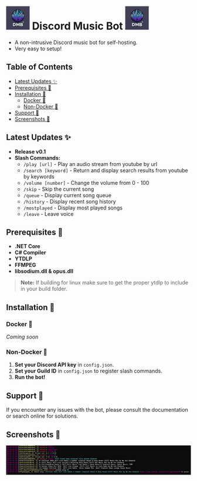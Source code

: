 #  <img src="https://raw.githubusercontent.com/EZroot/DiscordMusicBot/main/DiscordMusicBot/Imgs/2b1b1cb5-2446-46d7-848e-e9c418b5de91.webp" alt="drawing" width="64"/>  Discord Music Bot   <img src="https://raw.githubusercontent.com/EZroot/DiscordMusicBot/main/DiscordMusicBot/Imgs/2b1b1cb5-2446-46d7-848e-e9c418b5de91.webp" alt="drawing" width="64"/>
- A non-intrusive Discord music bot for self-hosting. 
- Very easy to setup!
## Table of Contents

-   [Latest Updates ✨](#latest-updates-)
-   [Prerequisites 🚧](#prerequisites-)
-   [Installation 📝](#installation-)
    -   [Docker 🐳](#docker-)
    -   [Non-Docker 💪](#non-docker-)
-   [Support 📝](#support-)
-   [Screenshots 📸](#screenshots-)

## Latest Updates ✨

-   **Release v0.1**
-   **Slash Commands:**
    -   `/play [url]`       - Play an audio stream from youtube by url
    -   `/search [keyword]` - Return and display search results from youtube by keywords
    -   `/volume [number]`  - Change the volume from 0 - 100
    -   `/skip`             - Skip the current song
    -   `/queue`            - Display current song queue
    -   `/history`          - Display recent song history
    -   `/mostplayed`       - Display most played songs
    -   `/leave`            - Leave voice

## Prerequisites 🚧

-   **.NET Core**
-   **C# Compiler**
-   **YTDLP**
-   **FFMPEG**
-   **libsodium.dll & opus.dll**

> **Note:** If building for linux make sure to get the proper ytdlp to include in your build folder.

## Installation 📝

### Docker 🐳

_Coming soon_

### Non-Docker 💪

1.  **Set your Discord API key** in `config.json`.
2.  **Set your Guild ID** in `config.json` to register slash commands.
3.  **Run the bot!**

## Support 📝

If you encounter any issues with the bot, please consult the documentation or search online for solutions.

## Screenshots 📸

<img src="https://raw.githubusercontent.com/EZroot/DiscordMusicBot/refs/heads/main/DiscordMusicBot/Imgs/screenshot_01.png" alt="drawing"/>
